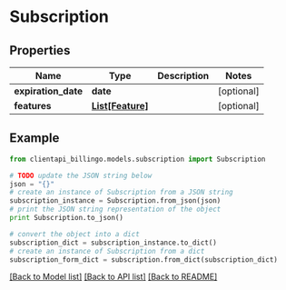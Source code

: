 # Subscription


## Properties
Name | Type | Description | Notes
------------ | ------------- | ------------- | -------------
**expiration_date** | **date** |  | [optional] 
**features** | [**List[Feature]**](Feature.md) |  | [optional] 

## Example

```python
from clientapi_billingo.models.subscription import Subscription

# TODO update the JSON string below
json = "{}"
# create an instance of Subscription from a JSON string
subscription_instance = Subscription.from_json(json)
# print the JSON string representation of the object
print Subscription.to_json()

# convert the object into a dict
subscription_dict = subscription_instance.to_dict()
# create an instance of Subscription from a dict
subscription_form_dict = subscription.from_dict(subscription_dict)
```
[[Back to Model list]](../README.md#documentation-for-models) [[Back to API list]](../README.md#documentation-for-api-endpoints) [[Back to README]](../README.md)


